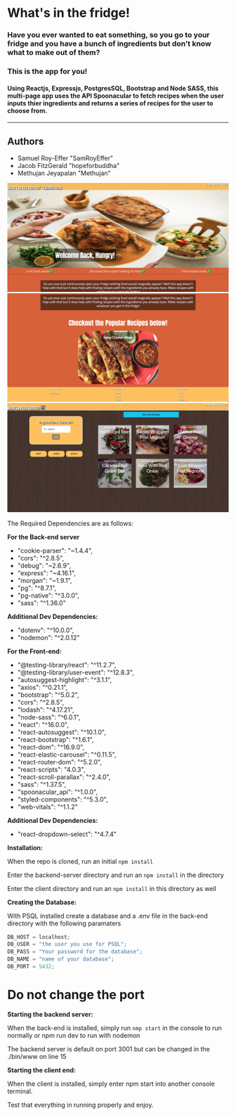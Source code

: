 # What's in the fridge!

### Have you ever wanted to eat something, so you go to your fridge and you have a bunch of ingredients but don't know what to make out of them?

### This is the app for you!

#### Using Reactjs, Expressjs, PostgresSQL, Bootstrap and Node SASS, this multi-page app uses the API Spoonacular to fetch recipes when the user inputs thier ingredients and returns a series of recipes for the user to choose from.

---

## Authors

- Samuel Roy-Effer "SamRoyEffer"
- Jacob FitzGerald "hopeforbuddha"
- Methujan Jeyapalan "Methujan"

!["Home page of What's In the Fridge"](https://github.com/SamRoyEffer/WhatsInTheFridge/blob/master/Documents/HomePage.png?raw=true)
!["Lower Portion of the Home Page"](https://github.com/SamRoyEffer/WhatsInTheFridge/blob/master/Documents/LowerWebPage.png?raw=true)
!["The Fridge section of the app featuring user ingredient choices and generated recipes"](https://github.com/SamRoyEffer/WhatsInTheFridge/blob/master/Documents/Fridge.png?raw=true)

The Required Dependencies are as follows:

**For the Back-end server**

- "cookie-parser": "~1.4.4",
- "cors": "^2.8.5",
- "debug": "~2.6.9",
- "express": "~4.16.1",
- "morgan": "~1.9.1",
- "pg": "^8.7.1",
- "pg-native": "^3.0.0",
- "sass": "^1.36.0"

**Additional Dev Dependencies:**

- "dotenv": "^10.0.0",
- "nodemon": "^2.0.12"

**For the Front-end:**

- "@testing-library/react": "^11.2.7",
- "@testing-library/user-event": "^12.8.3",
- "autosuggest-highlight": "^3.1.1",
- "axios": "^0.21.1",
- "bootstrap": "^5.0.2",
- "cors": "^2.8.5",
- "lodash": "^4.17.21",
- "node-sass": "^6.0.1",
- "react": "^16.0.0",
- "react-autosuggest": "^10.1.0",
- "react-bootstrap": "^1.6.1",
- "react-dom": "^16.9.0",
- "react-elastic-carousel": "^0.11.5",
- "react-router-dom": "^5.2.0",
- "react-scripts": "4.0.3",
- "react-scroll-parallax": "^2.4.0",
- "sass": "^1.37.5",
- "spoonacular_api": "^1.0.0",
- "styled-components": "^5.3.0",
- "web-vitals": "^1.1.2"

**Additional Dev Dependencies:**

- "react-dropdown-select": "^4.7.4"

**Installation:**

When the repo is cloned, run an initial `npm install`

Enter the backend-server directory and run an `npm install` in the directory

Enter the client directory and run an `npm install` in this directory as well

**Creating the Database:**

With PSQL installed create a database and a .env file in the back-end directory with the following paramaters

```javascript
DB_HOST = localhost;
DB_USER = "the user you use for PSQL";
DB_PASS = "Your password for the database";
DB_NAME = "name of your database";
DB_PORT = 5432;
```

# **Do not change the port**

**Starting the backend server:**

When the back-end is installed, simply run `nmp start` in the console to run normally or npm run dev to run with nodemon

The backend server is default on port 3001 but can be changed in the ./bin/www on line 15

**Starting the client end:**

When the client is installed, simply enter npm start into another console terminal.

Test that everything in running properly and enjoy.
